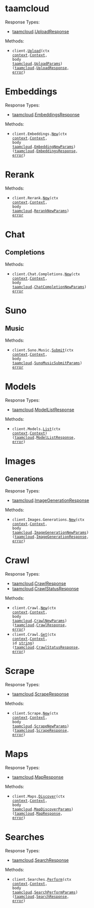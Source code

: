 # taamcloud

Response Types:

- <a href="https://pkg.go.dev/github.com/stainless-sdks/taam-cloud-go">taamcloud</a>.<a href="https://pkg.go.dev/github.com/stainless-sdks/taam-cloud-go#UploadResponse">UploadResponse</a>

Methods:

- <code title="post /upload">client.<a href="https://pkg.go.dev/github.com/stainless-sdks/taam-cloud-go#TaamcloudService.Upload">Upload</a>(ctx <a href="https://pkg.go.dev/context">context</a>.<a href="https://pkg.go.dev/context#Context">Context</a>, body <a href="https://pkg.go.dev/github.com/stainless-sdks/taam-cloud-go">taamcloud</a>.<a href="https://pkg.go.dev/github.com/stainless-sdks/taam-cloud-go#UploadParams">UploadParams</a>) (<a href="https://pkg.go.dev/github.com/stainless-sdks/taam-cloud-go">taamcloud</a>.<a href="https://pkg.go.dev/github.com/stainless-sdks/taam-cloud-go#UploadResponse">UploadResponse</a>, <a href="https://pkg.go.dev/builtin#error">error</a>)</code>

# Embeddings

Response Types:

- <a href="https://pkg.go.dev/github.com/stainless-sdks/taam-cloud-go">taamcloud</a>.<a href="https://pkg.go.dev/github.com/stainless-sdks/taam-cloud-go#EmbeddingsResponse">EmbeddingsResponse</a>

Methods:

- <code title="post /v1/embeddings">client.Embeddings.<a href="https://pkg.go.dev/github.com/stainless-sdks/taam-cloud-go#EmbeddingService.New">New</a>(ctx <a href="https://pkg.go.dev/context">context</a>.<a href="https://pkg.go.dev/context#Context">Context</a>, body <a href="https://pkg.go.dev/github.com/stainless-sdks/taam-cloud-go">taamcloud</a>.<a href="https://pkg.go.dev/github.com/stainless-sdks/taam-cloud-go#EmbeddingNewParams">EmbeddingNewParams</a>) (<a href="https://pkg.go.dev/github.com/stainless-sdks/taam-cloud-go">taamcloud</a>.<a href="https://pkg.go.dev/github.com/stainless-sdks/taam-cloud-go#EmbeddingsResponse">EmbeddingsResponse</a>, <a href="https://pkg.go.dev/builtin#error">error</a>)</code>

# Rerank

Methods:

- <code title="post /v1/rerank">client.Rerank.<a href="https://pkg.go.dev/github.com/stainless-sdks/taam-cloud-go#RerankService.New">New</a>(ctx <a href="https://pkg.go.dev/context">context</a>.<a href="https://pkg.go.dev/context#Context">Context</a>, body <a href="https://pkg.go.dev/github.com/stainless-sdks/taam-cloud-go">taamcloud</a>.<a href="https://pkg.go.dev/github.com/stainless-sdks/taam-cloud-go#RerankNewParams">RerankNewParams</a>) <a href="https://pkg.go.dev/builtin#error">error</a></code>

# Chat

## Completions

Methods:

- <code title="post /v1/chat/completions">client.Chat.Completions.<a href="https://pkg.go.dev/github.com/stainless-sdks/taam-cloud-go#ChatCompletionService.New">New</a>(ctx <a href="https://pkg.go.dev/context">context</a>.<a href="https://pkg.go.dev/context#Context">Context</a>, body <a href="https://pkg.go.dev/github.com/stainless-sdks/taam-cloud-go">taamcloud</a>.<a href="https://pkg.go.dev/github.com/stainless-sdks/taam-cloud-go#ChatCompletionNewParams">ChatCompletionNewParams</a>) <a href="https://pkg.go.dev/builtin#error">error</a></code>

# Suno

## Music

Methods:

- <code title="post /suno/submit/music">client.Suno.Music.<a href="https://pkg.go.dev/github.com/stainless-sdks/taam-cloud-go#SunoMusicService.Submit">Submit</a>(ctx <a href="https://pkg.go.dev/context">context</a>.<a href="https://pkg.go.dev/context#Context">Context</a>, body <a href="https://pkg.go.dev/github.com/stainless-sdks/taam-cloud-go">taamcloud</a>.<a href="https://pkg.go.dev/github.com/stainless-sdks/taam-cloud-go#SunoMusicSubmitParams">SunoMusicSubmitParams</a>) <a href="https://pkg.go.dev/builtin#error">error</a></code>

# Models

Response Types:

- <a href="https://pkg.go.dev/github.com/stainless-sdks/taam-cloud-go">taamcloud</a>.<a href="https://pkg.go.dev/github.com/stainless-sdks/taam-cloud-go#ModelListResponse">ModelListResponse</a>

Methods:

- <code title="get /v1/models">client.Models.<a href="https://pkg.go.dev/github.com/stainless-sdks/taam-cloud-go#ModelService.List">List</a>(ctx <a href="https://pkg.go.dev/context">context</a>.<a href="https://pkg.go.dev/context#Context">Context</a>) (<a href="https://pkg.go.dev/github.com/stainless-sdks/taam-cloud-go">taamcloud</a>.<a href="https://pkg.go.dev/github.com/stainless-sdks/taam-cloud-go#ModelListResponse">ModelListResponse</a>, <a href="https://pkg.go.dev/builtin#error">error</a>)</code>

# Images

## Generations

Response Types:

- <a href="https://pkg.go.dev/github.com/stainless-sdks/taam-cloud-go">taamcloud</a>.<a href="https://pkg.go.dev/github.com/stainless-sdks/taam-cloud-go#ImageGenerationResponse">ImageGenerationResponse</a>

Methods:

- <code title="post /v1/images/generations">client.Images.Generations.<a href="https://pkg.go.dev/github.com/stainless-sdks/taam-cloud-go#ImageGenerationService.New">New</a>(ctx <a href="https://pkg.go.dev/context">context</a>.<a href="https://pkg.go.dev/context#Context">Context</a>, body <a href="https://pkg.go.dev/github.com/stainless-sdks/taam-cloud-go">taamcloud</a>.<a href="https://pkg.go.dev/github.com/stainless-sdks/taam-cloud-go#ImageGenerationNewParams">ImageGenerationNewParams</a>) (<a href="https://pkg.go.dev/github.com/stainless-sdks/taam-cloud-go">taamcloud</a>.<a href="https://pkg.go.dev/github.com/stainless-sdks/taam-cloud-go#ImageGenerationResponse">ImageGenerationResponse</a>, <a href="https://pkg.go.dev/builtin#error">error</a>)</code>

# Crawl

Response Types:

- <a href="https://pkg.go.dev/github.com/stainless-sdks/taam-cloud-go">taamcloud</a>.<a href="https://pkg.go.dev/github.com/stainless-sdks/taam-cloud-go#CrawlResponse">CrawlResponse</a>
- <a href="https://pkg.go.dev/github.com/stainless-sdks/taam-cloud-go">taamcloud</a>.<a href="https://pkg.go.dev/github.com/stainless-sdks/taam-cloud-go#CrawlStatusResponse">CrawlStatusResponse</a>

Methods:

- <code title="post /v1/crawl">client.Crawl.<a href="https://pkg.go.dev/github.com/stainless-sdks/taam-cloud-go#CrawlService.New">New</a>(ctx <a href="https://pkg.go.dev/context">context</a>.<a href="https://pkg.go.dev/context#Context">Context</a>, body <a href="https://pkg.go.dev/github.com/stainless-sdks/taam-cloud-go">taamcloud</a>.<a href="https://pkg.go.dev/github.com/stainless-sdks/taam-cloud-go#CrawlNewParams">CrawlNewParams</a>) (<a href="https://pkg.go.dev/github.com/stainless-sdks/taam-cloud-go">taamcloud</a>.<a href="https://pkg.go.dev/github.com/stainless-sdks/taam-cloud-go#CrawlResponse">CrawlResponse</a>, <a href="https://pkg.go.dev/builtin#error">error</a>)</code>
- <code title="get /v1/crawl/{id}">client.Crawl.<a href="https://pkg.go.dev/github.com/stainless-sdks/taam-cloud-go#CrawlService.Get">Get</a>(ctx <a href="https://pkg.go.dev/context">context</a>.<a href="https://pkg.go.dev/context#Context">Context</a>, id <a href="https://pkg.go.dev/builtin#string">string</a>) (<a href="https://pkg.go.dev/github.com/stainless-sdks/taam-cloud-go">taamcloud</a>.<a href="https://pkg.go.dev/github.com/stainless-sdks/taam-cloud-go#CrawlStatusResponse">CrawlStatusResponse</a>, <a href="https://pkg.go.dev/builtin#error">error</a>)</code>

# Scrape

Response Types:

- <a href="https://pkg.go.dev/github.com/stainless-sdks/taam-cloud-go">taamcloud</a>.<a href="https://pkg.go.dev/github.com/stainless-sdks/taam-cloud-go#ScrapeResponse">ScrapeResponse</a>

Methods:

- <code title="post /v1/scrape">client.Scrape.<a href="https://pkg.go.dev/github.com/stainless-sdks/taam-cloud-go#ScrapeService.New">New</a>(ctx <a href="https://pkg.go.dev/context">context</a>.<a href="https://pkg.go.dev/context#Context">Context</a>, body <a href="https://pkg.go.dev/github.com/stainless-sdks/taam-cloud-go">taamcloud</a>.<a href="https://pkg.go.dev/github.com/stainless-sdks/taam-cloud-go#ScrapeNewParams">ScrapeNewParams</a>) (<a href="https://pkg.go.dev/github.com/stainless-sdks/taam-cloud-go">taamcloud</a>.<a href="https://pkg.go.dev/github.com/stainless-sdks/taam-cloud-go#ScrapeResponse">ScrapeResponse</a>, <a href="https://pkg.go.dev/builtin#error">error</a>)</code>

# Maps

Response Types:

- <a href="https://pkg.go.dev/github.com/stainless-sdks/taam-cloud-go">taamcloud</a>.<a href="https://pkg.go.dev/github.com/stainless-sdks/taam-cloud-go#MapResponse">MapResponse</a>

Methods:

- <code title="post /v1/map">client.Maps.<a href="https://pkg.go.dev/github.com/stainless-sdks/taam-cloud-go#MapService.Discover">Discover</a>(ctx <a href="https://pkg.go.dev/context">context</a>.<a href="https://pkg.go.dev/context#Context">Context</a>, body <a href="https://pkg.go.dev/github.com/stainless-sdks/taam-cloud-go">taamcloud</a>.<a href="https://pkg.go.dev/github.com/stainless-sdks/taam-cloud-go#MapDiscoverParams">MapDiscoverParams</a>) (<a href="https://pkg.go.dev/github.com/stainless-sdks/taam-cloud-go">taamcloud</a>.<a href="https://pkg.go.dev/github.com/stainless-sdks/taam-cloud-go#MapResponse">MapResponse</a>, <a href="https://pkg.go.dev/builtin#error">error</a>)</code>

# Searches

Response Types:

- <a href="https://pkg.go.dev/github.com/stainless-sdks/taam-cloud-go">taamcloud</a>.<a href="https://pkg.go.dev/github.com/stainless-sdks/taam-cloud-go#SearchResponse">SearchResponse</a>

Methods:

- <code title="post /api/search">client.Searches.<a href="https://pkg.go.dev/github.com/stainless-sdks/taam-cloud-go#SearchService.Perform">Perform</a>(ctx <a href="https://pkg.go.dev/context">context</a>.<a href="https://pkg.go.dev/context#Context">Context</a>, body <a href="https://pkg.go.dev/github.com/stainless-sdks/taam-cloud-go">taamcloud</a>.<a href="https://pkg.go.dev/github.com/stainless-sdks/taam-cloud-go#SearchPerformParams">SearchPerformParams</a>) (<a href="https://pkg.go.dev/github.com/stainless-sdks/taam-cloud-go">taamcloud</a>.<a href="https://pkg.go.dev/github.com/stainless-sdks/taam-cloud-go#SearchResponse">SearchResponse</a>, <a href="https://pkg.go.dev/builtin#error">error</a>)</code>

